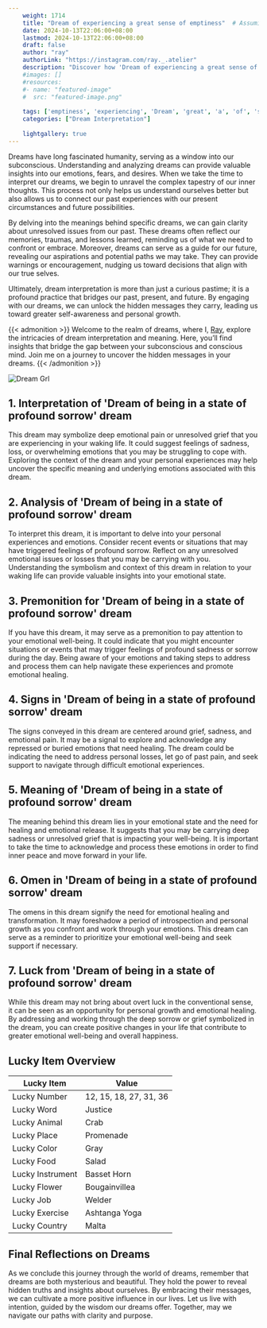 ```yaml
---
    weight: 1714
    title: "Dream of experiencing a great sense of emptiness"  # Assuming 'title' column exists
    date: 2024-10-13T22:06:00+08:00
    lastmod: 2024-10-13T22:06:00+08:00
    draft: false
    author: "ray"
    authorLink: "https://instagram.com/ray._.atelier"
    description: "Discover how 'Dream of experiencing a great sense of emptiness' can interpret your future and uncover its significant meanings in your life."
    #images: []
    #resources:
    #- name: "featured-image"
    #  src: "featured-image.png"
    
    tags: ['emptiness', 'experiencing', 'Dream', 'great', 'a', 'of', 'sense']
    categories: ["Dream Interpretation"]
    
    lightgallery: true
---
```

    
Dreams have long fascinated humanity, serving as a window into our subconscious. Understanding and analyzing dreams can provide valuable insights into our emotions, fears, and desires. When we take the time to interpret our dreams, we begin to unravel the complex tapestry of our inner thoughts. This process not only helps us understand ourselves better but also allows us to connect our past experiences with our present circumstances and future possibilities.

By delving into the meanings behind specific dreams, we can gain clarity about unresolved issues from our past. These dreams often reflect our memories, traumas, and lessons learned, reminding us of what we need to confront or embrace. Moreover, dreams can serve as a guide for our future, revealing our aspirations and potential paths we may take. They can provide warnings or encouragement, nudging us toward decisions that align with our true selves.

Ultimately, dream interpretation is more than just a curious pastime; it is a profound practice that bridges our past, present, and future. By engaging with our dreams, we can unlock the hidden messages they carry, leading us toward greater self-awareness and personal growth.

{{< admonition >}}
Welcome to the realm of dreams, where I, [Ray](https://instagram.com/ray._.atelier), explore the intricacies of dream interpretation and meaning. Here, you’ll find insights that bridge the gap between your subconscious and conscious mind. Join me on a journey to uncover the hidden messages in your dreams.
{{< /admonition >}}

![Dream Grl](https://cdn.pixabay.com/photo/2017/11/02/03/35/gothic-2910057_1280.jpg "Dream Grl")

## 1. Interpretation of 'Dream of being in a state of profound sorrow' dream
 This dream may symbolize deep emotional pain or unresolved grief that you are experiencing in your waking life. It could suggest feelings of sadness, loss, or overwhelming emotions that you may be struggling to cope with. Exploring the context of the dream and your personal experiences may help uncover the specific meaning and underlying emotions associated with this dream.

## 2. Analysis of 'Dream of being in a state of profound sorrow' dream
 To interpret this dream, it is important to delve into your personal experiences and emotions. Consider recent events or situations that may have triggered feelings of profound sorrow. Reflect on any unresolved emotional issues or losses that you may be carrying with you. Understanding the symbolism and context of this dream in relation to your waking life can provide valuable insights into your emotional state.

## 3. Premonition for 'Dream of being in a state of profound sorrow' dream
 If you have this dream, it may serve as a premonition to pay attention to your emotional well-being. It could indicate that you might encounter situations or events that may trigger feelings of profound sadness or sorrow during the day. Being aware of your emotions and taking steps to address and process them can help navigate these experiences and promote emotional healing.

## 4. Signs in 'Dream of being in a state of profound sorrow' dream
 The signs conveyed in this dream are centered around grief, sadness, and emotional pain. It may be a signal to explore and acknowledge any repressed or buried emotions that need healing. The dream could be indicating the need to address personal losses, let go of past pain, and seek support to navigate through difficult emotional experiences.

## 5. Meaning of 'Dream of being in a state of profound sorrow' dream
 The meaning behind this dream lies in your emotional state and the need for healing and emotional release. It suggests that you may be carrying deep sadness or unresolved grief that is impacting your well-being. It is important to take the time to acknowledge and process these emotions in order to find inner peace and move forward in your life.

## 6. Omen in 'Dream of being in a state of profound sorrow' dream
 The omens in this dream signify the need for emotional healing and transformation. It may foreshadow a period of introspection and personal growth as you confront and work through your emotions. This dream can serve as a reminder to prioritize your emotional well-being and seek support if necessary.

## 7. Luck from 'Dream of being in a state of profound sorrow' dream
 While this dream may not bring about overt luck in the conventional sense, it can be seen as an opportunity for personal growth and emotional healing. By addressing and working through the deep sorrow or grief symbolized in the dream, you can create positive changes in your life that contribute to greater emotional well-being and overall happiness.

## Lucky Item Overview
| Lucky Item          | Value              |
|---------------|--------------------|
| Lucky Number        | 12, 15, 18, 27, 31, 36  |
| Lucky Word          | Justice |
| Lucky Animal        | Crab |
| Lucky Place         | Promenade     |
| Lucky Color         | Gray     |
| Lucky Food          | Salad      |
| Lucky Instrument    | Basset Horn |
| Lucky Flower        | Bougainvillea    |
| Lucky Job           | Welder       |
| Lucky Exercise      | Ashtanga Yoga  |
| Lucky Country       | Malta    |


##  Final Reflections on Dreams

As we conclude this journey through the world of dreams, remember that dreams are both mysterious and beautiful. They hold the power to reveal hidden truths and insights about ourselves. By embracing their messages, we can cultivate a more positive influence in our lives. Let us live with intention, guided by the wisdom our dreams offer. Together, may we navigate our paths with clarity and purpose.
